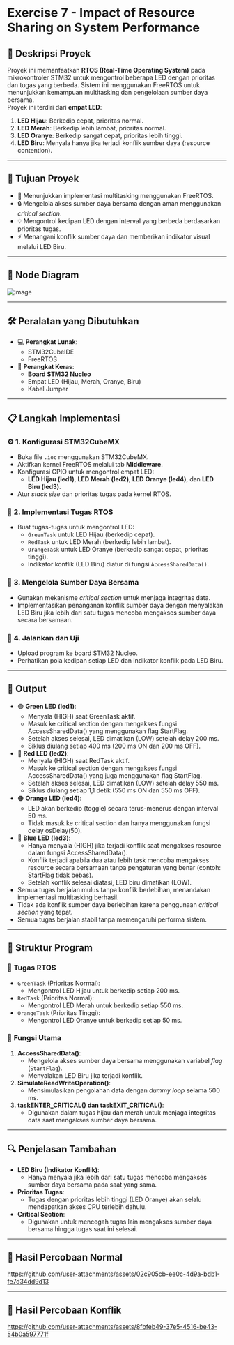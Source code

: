 # Exercise 7 - Impact of Resource Sharing on System Performance

## 📜 **Deskripsi Proyek**
Proyek ini memanfaatkan **RTOS (Real-Time Operating System)** pada mikrokontroler STM32 untuk mengontrol beberapa LED dengan prioritas dan tugas yang berbeda. Sistem ini menggunakan FreeRTOS untuk menunjukkan kemampuan multitasking dan pengelolaan sumber daya bersama.  
Proyek ini terdiri dari **empat LED**:  
1. **LED Hijau**: Berkedip cepat, prioritas normal.  
2. **LED Merah**: Berkedip lebih lambat, prioritas normal.  
3. **LED Oranye**: Berkedip sangat cepat, prioritas lebih tinggi.  
4. **LED Biru**: Menyala hanya jika terjadi konflik sumber daya (resource contention).  

---

## 🎯 **Tujuan Proyek**
- 🚀 Menunjukkan implementasi multitasking menggunakan FreeRTOS.  
- 🔒 Mengelola akses sumber daya bersama dengan aman menggunakan *critical section*.  
- 💡 Mengontrol kedipan LED dengan interval yang berbeda berdasarkan prioritas tugas.  
- ⚡ Menangani konflik sumber daya dan memberikan indikator visual melalui LED Biru.  

---

## 📂 Node Diagram
![image](https://github.com/user-attachments/assets/a2985024-1867-4acd-90a8-23330d7508dc)

---

## 🛠️ **Peralatan yang Dibutuhkan**
- 💻 **Perangkat Lunak**:
  - STM32CubeIDE
  - FreeRTOS
- 🔧 **Perangkat Keras**:
  - **Board STM32 Nucleo**
  - Empat LED (Hijau, Merah, Oranye, Biru)
  - Kabel Jumper

---

## 📋 **Langkah Implementasi**
### ⚙️ **1. Konfigurasi STM32CubeMX**
- Buka file `.ioc` menggunakan STM32CubeMX.
- Aktifkan kernel FreeRTOS melalui tab **Middleware**.
- Konfigurasi GPIO untuk mengontrol empat LED:
  - **LED Hijau (led1)**, **LED Merah (led2)**, **LED Oranye (led4)**, dan **LED Biru (led3)**.
- Atur *stack size* dan prioritas tugas pada kernel RTOS.

### 🧵 **2. Implementasi Tugas RTOS**
- Buat tugas-tugas untuk mengontrol LED:
  - `GreenTask` untuk LED Hijau (berkedip cepat).
  - `RedTask` untuk LED Merah (berkedip lebih lambat).
  - `OrangeTask` untuk LED Oranye (berkedip sangat cepat, prioritas tinggi).
  - Indikator konflik (LED Biru) diatur di fungsi `AccessSharedData()`.

### 🔧 **3. Mengelola Sumber Daya Bersama**
- Gunakan mekanisme *critical section* untuk menjaga integritas data.
- Implementasikan penanganan konflik sumber daya dengan menyalakan LED Biru jika lebih dari satu tugas mencoba mengakses sumber daya secara bersamaan.

### 🔄 **4. Jalankan dan Uji**
- Upload program ke board STM32 Nucleo.
- Perhatikan pola kedipan setiap LED dan indikator konflik pada LED Biru.

---

## 🌟 **Output**
- 🟢 **Green LED (led1)**:
  - Menyala (HIGH) saat GreenTask aktif.
  - Masuk ke critical section dengan mengakses fungsi AccessSharedData() yang menggunakan flag StartFlag.
  - Setelah akses selesai, LED dimatikan (LOW) setelah delay 200 ms.
  - Siklus diulang setiap 400 ms (200 ms ON dan 200 ms OFF).
- 🔴 **Red LED (led2)**:
  - Menyala (HIGH) saat RedTask aktif.
  - Masuk ke critical section dengan mengakses fungsi AccessSharedData() yang juga menggunakan flag StartFlag.
  - Setelah akses selesai, LED dimatikan (LOW) setelah delay 550 ms.
  - Siklus diulang setiap 1,1 detik (550 ms ON dan 550 ms OFF).
- 🟠 **Orange LED (led4)**:
  - LED akan berkedip (toggle) secara terus-menerus dengan interval 50 ms.
  - Tidak masuk ke critical section dan hanya menggunakan fungsi delay osDelay(50).
- 🔵 **Blue LED (led3)**:
  - Hanya menyala (HIGH) jika terjadi konflik saat mengakses resource dalam fungsi AccessSharedData().
  - Konflik terjadi apabila dua atau lebih task mencoba mengakses resource secara bersamaan tanpa pengaturan yang benar (contoh: StartFlag tidak bebas).
  - Setelah konflik selesai diatasi, LED biru dimatikan (LOW).
- Semua tugas berjalan mulus tanpa konflik berlebihan, menandakan implementasi multitasking berhasil.
- Tidak ada konflik sumber daya berlebihan karena penggunaan *critical section* yang tepat.
- Semua tugas berjalan stabil tanpa memengaruhi performa sistem.

---

## 📂 **Struktur Program**
### 🧵 **Tugas RTOS**
- `GreenTask` (Prioritas Normal):
  - Mengontrol LED Hijau untuk berkedip setiap 200 ms.
- `RedTask` (Prioritas Normal):
  - Mengontrol LED Merah untuk berkedip setiap 550 ms.
- `OrangeTask` (Prioritas Tinggi):
  - Mengontrol LED Oranye untuk berkedip setiap 50 ms.

### 🔧 **Fungsi Utama**
1. **AccessSharedData()**:
   - Mengelola akses sumber daya bersama menggunakan variabel *flag* (`StartFlag`).
   - Menyalakan LED Biru jika terjadi konflik.
2. **SimulateReadWriteOperation()**:
   - Mensimulasikan pengolahan data dengan *dummy loop* selama 500 ms.
3. **taskENTER_CRITICAL() dan taskEXIT_CRITICAL()**:
   - Digunakan dalam tugas hijau dan merah untuk menjaga integritas data saat mengakses sumber daya bersama.

---

## 🔍 **Penjelasan Tambahan**
- **LED Biru (Indikator Konflik)**:
  - Hanya menyala jika lebih dari satu tugas mencoba mengakses sumber daya bersama pada saat yang sama.
- **Prioritas Tugas**:
  - Tugas dengan prioritas lebih tinggi (LED Oranye) akan selalu mendapatkan akses CPU terlebih dahulu.
- **Critical Section**:
  - Digunakan untuk mencegah tugas lain mengakses sumber daya bersama hingga tugas saat ini selesai.

---

## 🧪 **Hasil Percobaan Normal**
https://github.com/user-attachments/assets/02c905cb-ee0c-4d9a-bdb1-fe7d34dd9d13

---

## 🧪 **Hasil Percobaan Konflik**
https://github.com/user-attachments/assets/8fbfeb49-37e5-4516-be43-54b0a597771f

